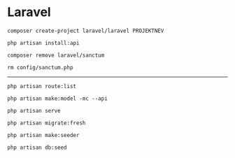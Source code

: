 # Laravel

```
composer create-project laravel/laravel PROJEKTNÉV
```

```
php artisan install:api
```

```
composer remove laravel/sanctum
```

```
rm config/sanctum.php
```

---


```
php artisan route:list
```


```
php artisan make:model -mc --api
```


```
php artisan serve
```

```
php artisan migrate:fresh
```


```
php artisan make:seeder
```


```
php artisan db:seed
```
